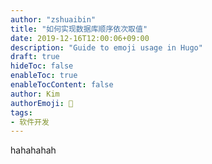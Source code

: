 ```yaml
---
author: "zshuaibin"
title: "如何实现数据库顺序依次取值"
date: 2019-12-16T12:00:06+09:00
description: "Guide to emoji usage in Hugo"
draft: true
hideToc: false
enableToc: true
enableTocContent: false
author: Kim
authorEmoji: 👻
tags: 
- 软件开发
---
```


hahahahah
